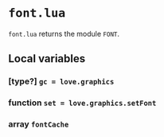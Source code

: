 # `font.lua`
`font.lua` returns the module `FONT`.

## Local variables

### [type?] `gc = love.graphics`

### function `set = love.graphics.setFont`

### array `fontCache`

### 
